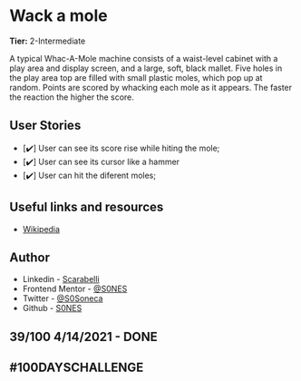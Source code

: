 # Wack a mole

**Tier:** 2-Intermediate

A typical Whac-A-Mole machine consists of a waist-level cabinet with a play area and display screen, and a large, soft, black mallet. Five holes in the play area top are filled with small plastic moles, which pop up at random. Points are scored by whacking each mole as it appears. The faster the reaction the higher the score. 

## User Stories

-   [✔️] User can see its score rise while hiting the mole;
-   [✔️] User can see its cursor like a hammer
-   [✔️] User can hit the diferent moles;


## Useful links and resources

- [Wikipedia](https://en.wikipedia.org/wiki/Whac-A-Mole)
  
## Author

- Linkedin - [Scarabelli](https://www.linkedin.com/in/scarabelli/)
- Frontend Mentor - [@S0NES](https://www.frontendmentor.io/profile/S0NES)
- Twitter - [@S0Soneca](https://www.twitter.com/S0Soneca)
- Github - [S0NES](https://github.com/S0NES)

## 39/100 4/14/2021 - DONE

## #100DAYSCHALLENGE